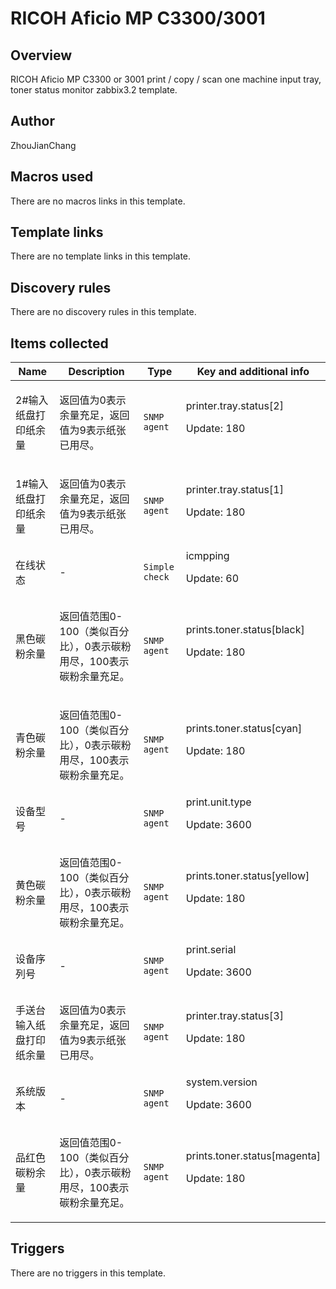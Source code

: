# RICOH Aficio MP C3300/3001

## Overview

RICOH Aficio MP C3300 or 3001 print / copy / scan one machine input tray, toner status monitor zabbix3.2 template.



## Author

ZhouJianChang

## Macros used

There are no macros links in this template.

## Template links

There are no template links in this template.

## Discovery rules

There are no discovery rules in this template.

## Items collected

|Name|Description|Type|Key and additional info|
|----|-----------|----|----|
|2#输入纸盘打印纸余量|<p>返回值为0表示余量充足，返回值为9表示纸张已用尽。</p>|`SNMP agent`|printer.tray.status[2]<p>Update: 180</p>|
|1#输入纸盘打印纸余量|<p>返回值为0表示余量充足，返回值为9表示纸张已用尽。</p>|`SNMP agent`|printer.tray.status[1]<p>Update: 180</p>|
|在线状态|<p>-</p>|`Simple check`|icmpping<p>Update: 60</p>|
|黑色碳粉余量|<p>返回值范围0-100（类似百分比），0表示碳粉用尽，100表示碳粉余量充足。</p>|`SNMP agent`|prints.toner.status[black]<p>Update: 180</p>|
|青色碳粉余量|<p>返回值范围0-100（类似百分比），0表示碳粉用尽，100表示碳粉余量充足。</p>|`SNMP agent`|prints.toner.status[cyan]<p>Update: 180</p>|
|设备型号|<p>-</p>|`SNMP agent`|print.unit.type<p>Update: 3600</p>|
|黄色碳粉余量|<p>返回值范围0-100（类似百分比），0表示碳粉用尽，100表示碳粉余量充足。</p>|`SNMP agent`|prints.toner.status[yellow]<p>Update: 180</p>|
|设备序列号|<p>-</p>|`SNMP agent`|print.serial<p>Update: 3600</p>|
|手送台输入纸盘打印纸余量|<p>返回值为0表示余量充足，返回值为9表示纸张已用尽。</p>|`SNMP agent`|printer.tray.status[3]<p>Update: 180</p>|
|系统版本|<p>-</p>|`SNMP agent`|system.version<p>Update: 3600</p>|
|品红色碳粉余量|<p>返回值范围0-100（类似百分比），0表示碳粉用尽，100表示碳粉余量充足。</p>|`SNMP agent`|prints.toner.status[magenta]<p>Update: 180</p>|
## Triggers

There are no triggers in this template.

